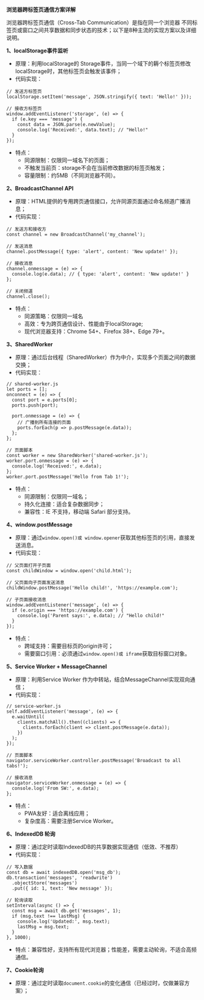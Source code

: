 **浏览器跨标签页通信方案详解**

浏览器跨标签页通信（Cross-Tab Communication）是指在同一个浏览器 不同标签页或窗口之间共享数据和同步状态的技术；以下是8种主流的实现方案以及详细说明。

**1、localStorage事件监听**
- 原理：利用localStorage的 Storage事件，当同一个域下的耨个标签页修改localStorage时，其他标签页会触发该事件；
- 代码实现：
```
// 发送方标签页
localStorage.setItem('message', JSON.stringify({ text: 'Hello!' }));

// 接收方标签页
window.addEventListener('storage', (e) => {
  if (e.key === 'message') {
    const data = JSON.parse(e.newValue);
    console.log('Received:', data.text); // "Hello!"
  }
});
```
- 特点：
   - 同源限制：仅限同一域名下的页面；
   - 不触发当前页：storage不会在当前修改数据的标签页触发；
   - 容量限制：约5MB（不同浏览器不同）。

**2、BroadcastChannel API**
- 原理：HTML提供的专用跨页通信接口，允许同源页面通过命名频道广播消息；
- 代码实现：
```
// 发送方和接收方
const channel = new BroadcastChannel('my_channel');

// 发送消息
channel.postMessage({ type: 'alert', content: 'New update!' });

// 接收消息
channel.onmessage = (e) => {
  console.log(e.data); // { type: 'alert', content: 'New update!' }
};

// 关闭频道
channel.close();
```
- 特点：
   - 同源策略：仅限同一域名
   - 高效：专为跨页通信设计、性能由于localStorage;
   - 现代浏览器支持：Chrome 54+、Firefox 38+、Edge 79+。
 
**3、SharedWorker**
- 原理：通过后台线程（SharedWorker）作为中介，实现多个页面之间的数据交换；
- 代码实现：
```
// shared-worker.js
let ports = [];
onconnect = (e) => {
  const port = e.ports[0];
  ports.push(port);

  port.onmessage = (e) => {
    // 广播到所有连接的页面
    ports.forEach(p => p.postMessage(e.data));
  };
};

// 页面脚本
const worker = new SharedWorker('shared-worker.js');
worker.port.onmessage = (e) => {
  console.log('Received:', e.data);
};
worker.port.postMessage('Hello from Tab 1!');
```
- 特点：
   - 同源限制：仅限同一域名；
   - 持久化连接：适合复杂数据同步；
   - 兼容性：IE 不支持，移动端 Safari 部分支持。
 
**4、window.postMessage**
- 原理：通过`window.open()或 window.opener`获取其他标签页的引用，直接发送消息。
- 代码实现：
```
// 父页面打开子页面
const childWindow = window.open('child.html');

// 父页面向子页面发送消息
childWindow.postMessage('Hello child!', 'https://example.com');

// 子页面接收消息
window.addEventListener('message', (e) => {
  if (e.origin === 'https://example.com') {
    console.log('Parent says:', e.data); // "Hello child!"
  }
});
```
- 特点：
   - 跨域支持：需要目标页的origin许可；
   - 需要窗口引用：必须通过`window.open()或 iframe`获取目标窗口对象。

**5、Service Worker + MessageChannel**
- 原理：利用Service Worker 作为中转站，结合MessageChannel实现双向通信；
- 代码实现：
```
// service-worker.js
self.addEventListener('message', (e) => {
  e.waitUntil(
    clients.matchAll().then((clients) => {
      clients.forEach(client => client.postMessage(e.data));
    })
  );
});

// 页面脚本
navigator.serviceWorker.controller.postMessage('Broadcast to all tabs!');

// 接收消息
navigator.serviceWorker.onmessage = (e) => {
  console.log('From SW:', e.data);
};
```
- 特点：
   - PWA友好：适合离线应用；
   - 复杂度高：需要注册Service Worker。

**6、IndexedDB 轮询**
- 原理：通过定时读取IndexedDB的共享数据实现通信（低效、不推荐）
- 代码实现：
```
// 写入数据
const db = await indexedDB.open('msg_db');
db.transaction('messages', 'readwrite')
  .objectStore('messages')
  .put({ id: 1, text: 'New message' });

// 轮询读取
setInterval(async () => {
  const msg = await db.get('messages', 1);
  if (msg.text !== lastMsg) {
    console.log('Updated:', msg.text);
    lastMsg = msg.text;
  }
}, 1000);
```
- 特点：兼容性好，支持所有现代浏览器；性能差，需要主动轮询，不适合高频通信。

**7、Cookie轮询**
- 原理：通过定时读取`document.cookie`的变化通信（已经过时，仅做兼容方案）；






